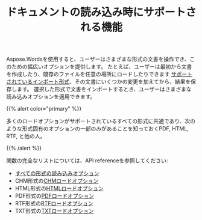 ﻿---
title: ドキュメントの読み込み時にサポートされる機能
second_title: Aspose.WordsのためのJava
articleTitle: ドキュメントの読み込み時にサポートされる機能
linktitle: ドキュメントの読み込み時にサポートされる機能
description: "ほとんどの一般的な形式で文書を読み込んで変換し、多くのMicrosoft Word機能をサポートします。"
type: docs
weight: 20
url: /ja/java/supported-features-on-document-load/
timestamp: 2024-01-27-14-07-04
---

Aspose.Wordsを使用すると、ユーザーはさまざまな形式の文書を操作でき、このための幅広いオプションを提供します。 たとえば、ユーザーは最初から文書を作成したり、既存のファイルを任意の場所にロードしたりできます [サポートされているインポート形式](/words/java/supported-document-formats/)、その文書にいくつかの変更を加えてから、結果を保存します。 選択した形式で文書をインポートするとき、ユーザーはさまざまな読み込みオプションを適用できます。

{{% alert color="primary" %}}

多くのロードオプションがサポートされているすべての形式に共通であり、次のような形式固有のオプションの一部のみがあることを知っておくPDF, HTML, RTF, と他の人。

{{% /alert %}}

関数の完全なリストについては、API referenceを参照してください:

- [すべての形式の読み込みオプション](https://reference.aspose.com/words/java/com.aspose.words/loadoptions/)
- CHM形式の[CHMロードオプション](https://reference.aspose.com/words/java/com.aspose.words/chmloadoptions/)
- HTML形式の[HTMLロードオプション](https://reference.aspose.com/words/java/com.aspose.words/htmlloadoptions/)
- PDF形式の[PDFロードオプション](https://reference.aspose.com/words/java/com.aspose.words/pdfloadoptions/)
- RTF形式の[RTFロードオプション](https://reference.aspose.com/words/java/com.aspose.words/rtfloadoptions/)
- TXT形式の[TXTロードオプション](https://reference.aspose.com/words/java/com.aspose.words/txtloadoptions/)
